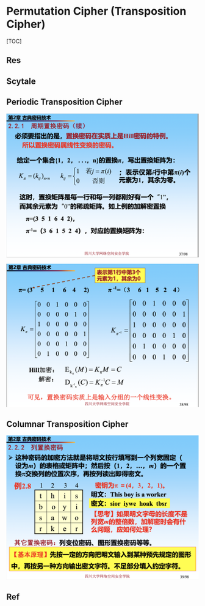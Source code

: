 # Permutation Cipher (Transposition Cipher)

[TOC]



## Res


## Scytale 


## Periodic Transposition Cipher
![](../../../../../../Assets/Pics/Screenshot%202023-03-22%20at%208.15.44%20PM.png)

![](../../../../../../Assets/Pics/Screenshot%202023-03-22%20at%208.16.00%20PM.png)


## Columnar Transposition Cipher

![](../../../../../../Assets/Pics/Screenshot%202023-03-22%20at%208.14.44%20PM.png)



## Ref
[Security of permutation cipher]: https://crypto.stackexchange.com/questions/15635/security-of-permutation-cipher





